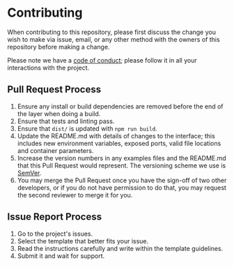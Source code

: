 # **Contributing**

When contributing to this repository,
please first discuss the change you wish to make via issue, email, or any other method
with the owners of this repository before making a change.

Please note we have a [code of conduct](./CODE_OF_CONDUCT.md);
please follow it in all your interactions with the project.

## Pull Request Process

1. Ensure any install or build dependencies are removed before the end of the layer
   when doing a build.
2. Ensure that tests and linting pass.
3. Ensure that `dist/` is updated with `npm run build`.
4. Update the README.md with details of changes to the interface;
   this includes new environment variables, exposed ports,
   valid file locations and container parameters.
5. Increase the version numbers in any examples files and the README.md
   that this Pull Request would represent. The versioning scheme we use is [SemVer](http://semver.org/).
6. You may merge the Pull Request once you have the sign-off of two other developers,
   or if you do not have permission to do that, you may request the second reviewer
   to merge it for you.

## Issue Report Process

1. Go to the project's issues.
2. Select the template that better fits your issue.
3. Read the instructions carefully and write within the template guidelines.
4. Submit it and wait for support.
